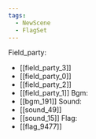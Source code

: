 ```yaml
---
tags:
  - NewScene
  - FlagSet
---
```

Field_party:
- [[field_party_3]]
- [[field_party_0]]
- [[field_party_2]]
- [[field_party_1]]
Bgm:
- [[bgm_191]]
Sound:
- [[sound_49]]
- [[sound_15]]
Flag:
- [[flag_9477]]
